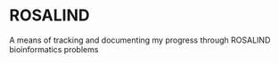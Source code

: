 # ROSALIND
A means of tracking and documenting my progress through ROSALIND bioinformatics problems
